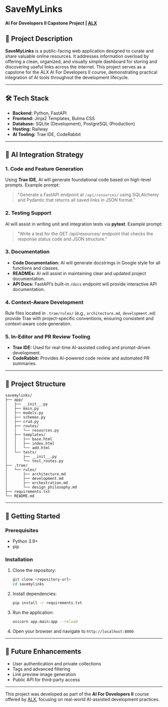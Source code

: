 # SaveMyLinks

**AI For Developers II Capstone Project | [ALX](https://www.alxafrica.com/)**

## 🔖 Project Description

**SaveMyLinks** is a public-facing web application designed to curate and share valuable online resources. It addresses information overload by offering a clean, organized, and visually simple dashboard for storing and discovering useful links across the internet. This project serves as a capstone for the ALX AI For Developers II course, demonstrating practical integration of AI tools throughout the development lifecycle.

---

## 🛠️ Tech Stack

- **Backend:** Python, FastAPI
- **Frontend:** Jinja2 Templates, Bulma CSS
- **Database:** SQLite (Development), PostgreSQL (Production)
- **Hosting:** Railway
- **AI Tooling:** Trae IDE, CodeRabbit

---

## 🧠 AI Integration Strategy

### 1. Code and Feature Generation
Using **Trae IDE**, AI will generate foundational code based on high-level prompts. Example prompt:
> "Generate a FastAPI endpoint at `/api/resources/` using SQLAlchemy and Pydantic that returns all saved links in JSON format."

### 2. Testing Support
AI will assist in writing unit and integration tests via **pytest**. Example prompt:
> "Write a test for the GET /api/resources/ endpoint that checks the response status code and JSON structure."

### 3. Documentation
- **Code Documentation:** AI will generate docstrings in Google style for all functions and classes.
- **READMEs:** AI will assist in maintaining clear and updated project documentation.
- **API Docs:** FastAPI’s built-in `/docs` endpoint will provide interactive API documentation.

### 4. Context-Aware Development
Rule files located in `.trae/rules/` (e.g., `architecture.md`, `development.md`) provide Trae with project-specific conventions, ensuring consistent and context-aware code generation.

### 5. In-Editor and PR Review Tooling
- **Trae IDE:** Used for real-time AI-assisted coding and prompt-driven development.
- **CodeRabbit:** Provides AI-powered code review and automated PR summaries.

---

## 📁 Project Structure

```
savemylinks/
├── app/
│   ├── __init__.py
│   ├── main.py
│   ├── models.py
│   ├── schemas.py
│   ├── crud.py
│   ├── routes/
│   │   └── resources.py
│   ├── templates/
│   │   ├── base.html
│   │   ├── index.html
│   │   └── add.html
│   └── tests/
│       ├── __init__.py
│       └── test_routes.py
├── .trae/
│   └── rules/
│       ├── architecture.md
│       ├── development.md
│       ├── orchestration.md
│       └── design_philosophy.md
├── requirements.txt
└── README.md
```

---

## 🚀 Getting Started

### Prerequisites
- Python 3.9+
- pip

### Installation
1. Clone the repository:
   ```bash
   git clone <repository-url>
   cd savemylinks
   ```
2. Install dependencies:
   ```bash
   pip install -r requirements.txt
   ```
3. Run the application:
   ```bash
   uvicorn app.main:app --reload
   ```
4. Open your browser and navigate to `http://localhost:8000`

---

## 📌 Future Enhancements
- User authentication and private collections
- Tags and advanced filtering
- Link preview image generation
- Public API for third-party access

---

This project was developed as part of the **AI For Developers II** course offered by [ALX](https://www.alxafrica.com/), focusing on real-world AI-assisted development practices.